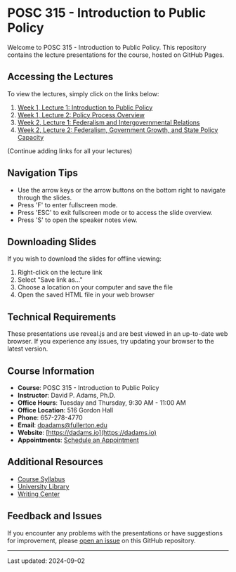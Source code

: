  
# POSC 315 - Introduction to Public Policy

Welcome to POSC 315 - Introduction to Public Policy. This repository contains the lecture presentations for the course, hosted on GitHub Pages.

## Accessing the Lectures

To view the lectures, simply click on the links below:

1. [Week 1, Lecture 1: Introduction to Public Policy](https://dadams-au.github.io/repo-name/week1-lecture1.html)
2. [Week 1, Lecture 2: Policy Process Overview](https://dadams-au.github.io/repo-name/week1-lecture2.html)
3. [Week 2, Lecture 1: Federalism and Intergovernmental Relations](https://dadams-au.github.io/repo-name/week2-lecture1.html)
4. [Week 2, Lecture 2: Federalism, Government Growth, and State Policy Capacity](/home/dadams/Repos/315/2.2_federalism_growth/index.html)

(Continue adding links for all your lectures)

## Navigation Tips

- Use the arrow keys or the arrow buttons on the bottom right to navigate through the slides.
- Press 'F' to enter fullscreen mode.
- Press 'ESC' to exit fullscreen mode or to access the slide overview.
- Press 'S' to open the speaker notes view.

## Downloading Slides

If you wish to download the slides for offline viewing:

1. Right-click on the lecture link
2. Select "Save link as..."
3. Choose a location on your computer and save the file
4. Open the saved HTML file in your web browser

## Technical Requirements

These presentations use reveal.js and are best viewed in an up-to-date web browser. If you experience any issues, try updating your browser to the latest version.

## Course Information

- **Course**: POSC 315 - Introduction to Public Policy
- **Instructor**: David P. Adams, Ph.D.
- **Office Hours**: Tuesday and Thursday, 9:30 AM - 11:00 AM
- **Office Location**: 516 Gordon Hall
- **Phone**: 657-278-4770
- **Email**: dpadams@fullerton.edu
- **Website**: [https://dadams.io](https://dadams.io)
- **Appointments**: [Schedule an Appointment](https://dadams.io/appointments)

## Additional Resources

- [Course Syllabus]([link-to-your-syllabus.pdf](https://raw.githubusercontent.com/dadams-AU/syllabi/main/POSC%20315%20Intro%20Policy/2024-25%20Fall/posc315_fall_2024.pdf))
- [University Library](https://www.library.fullerton.edu/)
- [Writing Center](https://english.fullerton.edu/writing_center/)

## Feedback and Issues

If you encounter any problems with the presentations or have suggestions for improvement, please [open an issue](https://github.com/dadams-au/repo-name/issues) on this GitHub repository.

---

Last updated: 2024-09-02
